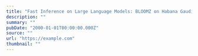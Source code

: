```yaml
---
title: "Fast Inference on Large Language Models: BLOOMZ on Habana Gaudi2 Accelerator"
description: ""
summary: ""
pubDate: "2000-01-01T00:00:00.000Z"
source: ""
url: "https://example.com"
thumbnail: ""
---
```


